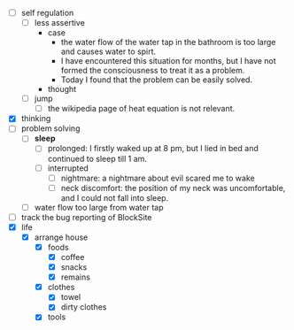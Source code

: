 - [ ] self regulation
    - [ ] less assertive
        - case
            - the water flow of the water tap in the bathroom is too large and causes water to spirt.
            - I have encountered this situation for months, but I have not formed the consciousness to treat it as a problem.
            - Today I found that the problem can be easily solved.
        - thought
    - [ ] jump
        - [ ] the wikipedia page of heat equation is not relevant.
- [x] thinking
- [ ] problem solving
    - [ ] **sleep**
        - [ ] prolonged: I firstly waked up at 8 pm, but I lied in bed and continued to sleep till 1 am. 
        - [ ] interrupted
            - [ ] nightmare: a nightmare about evil scared me to wake
            - [ ] neck discomfort: the position of my neck was uncomfortable, and I could not fall into sleep.
    - [ ] water flow too large from water tap
- [ ] track the bug reporting of BlockSite
- [x] life
    - [x] arrange house
        - [x] foods
            - [x] coffee
            - [x] snacks
            - [x] remains
        - [x] clothes
            - [x] towel
            - [x] dirty clothes
        - [x] tools
